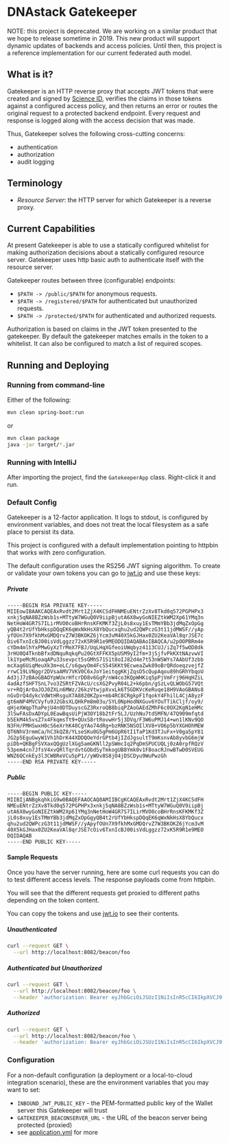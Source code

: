 # DNAstack Gatekeeper

NOTE: this project is deprecated. We are working on a similar product that we hope to release sometime in 2019. This new product
will support dynamic updates of backends and access policies.
Until then, this project is a reference implementation for our current federated auth model.

## What is it?

Gatekeeper is an HTTP reverse proxy that accepts JWT tokens that were created and signed by
[Science ID](https://wallet.prod.dnastack.com/), verifies the claims in those tokens against a configured access
policy, and then returns an error or routes the original request to a protected backend endpoint. Every request and
response is logged along with the access decision that was made.

Thus, Gatekeeper solves the following cross-cutting concerns:

- authentication
- authorization
- audit logging

## Terminology

* *Resource Server*: the HTTP server for which Gatekeeper is a reverse proxy.

## Current Capabilities

At present Gatekeeper is able to use a statically configured whitelist for making authorization decisions about a
statically configured resource server. Gatekeeper uses http basic auth to authenticate itself with the resource server.

Gatekeeper routes between three (configurable) endpoints:
* `$PATH -> /public/$PATH` for anonymous requests.
* `$PATH -> /registered/$PATH` for authenticated but unauthorized requests.
* `$PATH -> /protected/$PATH` for authenticated and authorized requests.

Authorization is based on claims in the JWT token presented to the gatekeeper.
By default the gatekeeper matches emails in the token to a whitelist. It can
also be configured to match a list of required scopes.

## Running and Deploying

### Running from command-line

Either of the following:

```bash
mvn clean spring-boot:run
```

or

```bash
mvn clean package
java -jar target/*.jar
```

### Running with IntelliJ

After importing the project, find the `GatekeeperApp` class. Right-click it and run.

### Default Config

Gatekeeper is a 12-factor application. It logs to stdout, is configured by environment variables, and does not
treat the local filesystem as a safe place to persist its data.

This project is configured with a default implementation pointing to httpbin that
works with zero configuration.

The default configuration uses the RS256 JWT signing algorithm. To create or validate your
own tokens you can go to [jwt.io](https://jwt.io) and use these keys:

##### Private
```
-----BEGIN RSA PRIVATE KEY-----
MIIEowIBAAKCAQEAxRvdt2Mrt1ZjX4KCSdFHNMEuENtrZzXv8Tkd0q572PGPHPx3
xnkj5qNA8BZzWsb1s+MTtyW7WGuQ0V9iipBjutA6X8wyGoNIEZtkWM2Xp61YMq3n
NetHoW4GR7S7ILirMVO0coBHrRnsKFKMKf3ZjL0s8xuy1EsTMmYBb3jdMqZxOpGg
yQB4t2rUfYbHkspDQqEK6qWxNkHsX8YbQucxqhu2ud2QWPczG3t11jdMWSF//yAp
yfOUn7X9fkhMxGMDQrvZ7W3BKOKZ6jYcm3vM40X5kGJHax0ZU2KeaVAl8qrJSE7c
Oiv6TxnIcBJ00isVdLggzz72xK5R9R1e9MEODQIDAQABAoIBAQCA/u2pOOPBRm4e
cYDm4mlhYxPMwGyXzTrMeX7FBJ/UqLHqXGfeoiUWqbyz4113CUJ/iZq7f5wOD8dk
3rHU0Q4TknbBfxdDNquRqkqPu20GtXFFKX5pUSM9yI2fm+3jSjfvPkKXtNAzvwVI
lk1YpeMcMioaqAPu33sevpct5sGMhS71S1t8oIJ82d4e7t53nWSWYs7AAbUf3zbb
mcXag6UiqMeuXk3m+eLC/s6gwyOm4FcS54SKKt9EcweaZwk89oBrQRdoeqzvejfZ
rrwC19LVNggr2DVsaAMV7VKV0C6xJoY1eitqgKKjZqsD5cQupAqou89hGRhYbqoU
Ad3jJ7zBAoGBAOYpWUxrHfcrDD8v6GgP/nW4co3KQpWHKiq5pPjVmFrj96HqHZiL
4adAzfSHFTSnL7vo3ZSRtFZVAcU/csXG2PvyR04L2+k6pbn/gSzLvQLWObG57VQt
vr+RQjArOaJOJ0ZXLn6MWz/26kzVtwjpXvxLk6TSGDKVcKeRuqe18H9VAoGBANs8
nGvDrQ4dykcVdWtHRsguX7A8820KZpx+mb4RC8CRgkpF1fqokY4FhilL4CjA8yzF
gt6mNP4MVCVyfu9J2GbsXLQHkPm8m03u/SYL0NpHodNXGuv6YOuTTikCljf/oy9/
qHjeXWqpThaPejU4n0DTDuyscGZ3RxroQB8biqPZAoGAEdZMhF6c0OX2KgN1eHMc
3lSwFAsDxADYpL0EawBqsUiPjW3OY18b2tFr5LJ/UzhNu7tdSMFN/47Q909mfqtd
b5EkM4k5vsZ7x4FkqmsTt9+QUxS8rtRovwHr5j3DVq/F3W6uPMJ14+wn1lKNv9QO
N3FH/PMHSwxH0cS6eXrhK40CgYAo74dRg+bzRNK5NSOIlXV8+VO6p5bYXGHOhMEW
QT6NhV3rmmCa/hC3kQZ8/YLseSKu0G5gPm6UpR6tI1TaP1Kd3TJuFx+V0ga5pY81
JG2p5EguGwyW1Vh1hDrK44XDDQOeYdrGPtb4jIZdJgsultT9mKsnvAb8yvbG6mjW
piDb+QKBgFSVXaxQQgUzlXGg5amGKNll2pSWmcIq2PqDmSPUCUQLj0zA0rpfRQzV
53pem4cn7JfsV4xvQRlTqrdvtGObdSyTmkogUB8Ymk0v1F8oacRJnwBTwD0SVEUG
WNZ6QCnkEy3l3CWBReVCu5pP1//yWOv8S8jO4jDSCDyu9WuPwzGh
-----END RSA PRIVATE KEY-----
```
##### Public
```
-----BEGIN PUBLIC KEY-----
MIIBIjANBgkqhkiG9w0BAQEFAAOCAQ8AMIIBCgKCAQEAxRvdt2Mrt1ZjX4KCSdFH
NMEuENtrZzXv8Tkd0q572PGPHPx3xnkj5qNA8BZzWsb1s+MTtyW7WGuQ0V9iipBj
utA6X8wyGoNIEZtkWM2Xp61YMq3nNetHoW4GR7S7ILirMVO0coBHrRnsKFKMKf3Z
jL0s8xuy1EsTMmYBb3jdMqZxOpGgyQB4t2rUfYbHkspDQqEK6qWxNkHsX8YbQucx
qhu2ud2QWPczG3t11jdMWSF//yApyfOUn7X9fkhMxGMDQrvZ7W3BKOKZ6jYcm3vM
40X5kGJHax0ZU2KeaVAl8qrJSE7cOiv6TxnIcBJ00isVdLggzz72xK5R9R1e9MEO
DQIDAQAB
-----END PUBLIC KEY-----
```

#### Sample Requests

Once you have the server running, here are some curl requests you can do
to test different access levels. The response payloads come from httpbin.

You will see that the different requests get proxied to different paths depending
on the token content.

You can copy the tokens and use [jwt.io](https://jwt.io) to see their contents.

##### Unauthenticated

```bash
curl --request GET \
  --url http://localhost:8082/beacon/foo
```

##### Authenticated but Unauthorized

```bash
curl --request GET \
  --url http://localhost:8082/beacon/foo \
  --header 'authorization: Bearer eyJhbGciOiJSUzI1NiIsInR5cCI6IkpXVCJ9.eyJhdWQiOiJnYXRla2VlcGVyIiwic3ViIjoidXNlciIsImF6cCI6ImNsaWVudCIsInNjb3BlIjpbIm9wZW5pZCJdLCJhY2NvdW50cyI6W3siaXNzdWVyIjoiaHR0cHM6Ly9hY2NvdW50cy5nb29nbGUuY29tIiwiZW1haWwiOiJ1bnJvYXN0ZWRAY29mZmVlLmJlYW4ifV0sImV4cCI6IjQxMDI0NDQ4MDAiLCJqdGkiOiJ0b2tlbi1pZCJ9.RiwN-YYQby9n0_eoyfCEf8QVsBA2ePF6yPWOw_cjbsG8oi_-oXbn_Z97fIIcgPec7XI-2R0uPHo2HJPFhp5Cb7lG3arS7lM2R4mZYOY3tPWmDVlGnvc_D1F9GMRcvnberGo7TQRDJAih30JneP3b9Zxw-j4Ra7wmoJ5gZoweSEw_Rvk202WmDEzude3-BAEtZHS9uxhlItuF2aLFhD9GmbGkamIevHjb5bYCsAsjiQ88HkiuTE3UYbIueWnIhciMWQNuQeDGFLyc7mCEcarRno_gHbdq8I7yHHbU5vpeHpbGrdfTTgzDmGl3Kco-LYDXwHx4m4O14SbIavsTKFf-xQ'
```

##### Authorized

```bash
curl --request GET \
  --url http://localhost:8082/beacon/foo \
  --header 'authorization: Bearer eyJhbGciOiJSUzI1NiIsInR5cCI6IkpXVCJ9.eyJhdWQiOiJnYXRla2VlcGVyIiwic3ViIjoidXNlciIsImF6cCI6ImNsaWVudCIsInNjb3BlIjpbIm9wZW5pZCJdLCJhY2NvdW50cyI6W3siaXNzdWVyIjoiaHR0cHM6Ly9hY2NvdW50cy5nb29nbGUuY29tIiwiZW1haWwiOiJyb2FzdGVkQGNvZmZlZS5iZWFuIn1dLCJleHAiOiI0MTAyNDQ0ODAwIiwianRpIjoidG9rZW4taWQifQ.G6ByK_Ktyr-yWUPmgy86MqLB_UzZjq9WPtjCw5ZO81FBMDj58f5Dd4Y_LOt52Wn4pG_V-08TbqI7VJfWOULXpEbdv_bBAEjkuHFFKU5EfKGGfPpkWtDf61eiw9jdm_D--ZOv6gvlcBfRf8JfGtUc_6Hn3XpKj43xiQOOjWvSZwHChI_yuqxJewzKXbF2fB89irQ9fOHCDPPecp4LICvcGoU6XDsaB9oUbd8kow4GxddfBUwA7vLnbkPLljg6NYU_osSjXnQC8FD80tdcWIYjVtNuomw1SIKSG3r2octchBh52dV47sTcemNVK8fFAyZ-EgoXi1W13NsMu15nn6lAEA'
```

### Configuration

For a non-default configuration (a deployment or a local-to-cloud integration scenario), these are the
environment variables that you may want to set:

* `INBOUND_JWT_PUBLIC_KEY` - the PEM-formatted public key of the Wallet server this Gatekeeper will trust
* `GATEKEEPER_BEACONSERVER_URL` - the URL of the beacon server being protected (proxied)
* see [application.yml](src/main/resources/application.yml) for more

